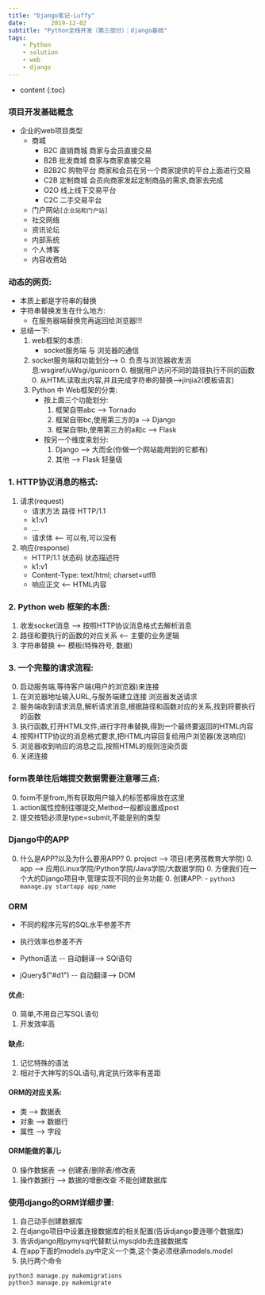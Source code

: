 ```yaml
---
title: "Django笔记-Luffy"
date:       2019-12-02
subtitle: "Python全栈开发（第三部分）：django基础"
tags:
	- Python
	- solution
	- web
	- django
---
```




* content
{:toc}




### 项目开发基础概念
- 企业的web项目类型
    - 商城
        - B2C 直销商城 商家与会员直接交易
        - B2B 批发商城 商家与商家直接交易
        - B2B2C 购物平台 商家和会员在另一个商家提供的平台上面进行交易
        - C2B 定制商城 会员向商家发起定制商品的需求,商家去完成
        - O2O 线上线下交易平台
        - C2C 二手交易平台
    - 门户网站`[企业站和门户站]`
    - 社交网络
    - 资讯论坛
    - 内部系统
    - 个人博客
    - 内容收费站



### 动态的网页:
- 本质上都是字符串的替换
- 字符串替换发生在什么地方:
    - 在服务器端替换完再返回给浏览器!!!
- 总结一下:
    1. web框架的本质:
        - socket服务端 与 浏览器的通信
    2. socket服务端和功能划分-->
        0. 负责与浏览器收发消息:wsgiref/uWsgi/gunicorn
        0. 根据用户访问不同的路径执行不同的函数
        0. 从HTML读取出内容,并且完成字符串的替换-->jinjia2(模板语言)
    3. Python 中 Web框架的分类:
        - 按上面三个功能划分:
            1. 框架自带abc  --> Tornado
            2. 框架自带bc,使用第三方的a  --> Django
            3. 框架自带b,使用第三方的a和c  --> Flask
        - 按另一个维度来划分:
            1. Django --> 大而全(你做一个网站能用到的它都有)
            2. 其他 --> Flask 轻量级



### 1. HTTP协议消息的格式:

1. 请求(request)
    - 请求方法 路径 HTTP/1.1
    - k1:v1
    - ...
    - 请求体     <-- 可以有,可以没有
2. 响应(response)
    - HTTP/1.1 状态码 状态描述符
    - k1:v1
    - Content-Type: text/html; charset=utf8
    - 响应正文 <-- HTML内容

### 2. Python web 框架的本质:

1. 收发socket消息   --> 按照HTTP协议消息格式去解析消息
1. 路径和要执行的函数的对应关系 <-- 主要的业务逻辑
1. 字符串替换 <-- 模板(特殊符号, 数据)

### 3. 一个完整的请求流程:

0. 启动服务端,等待客户端(用户的浏览器)来连接
0. 在浏览器地址输入URL,与服务端建立连接 浏览器发送请求
0. 服务端收到请求消息,解析请求消息,根据路径和函数对应的关系,找到将要执行的函数
0. 执行函数,打开HTML文件,进行字符串替换,得到一个最终要返回的HTML内容
0. 按照HTTP协议的消息格式要求,把HTML内容回复给用户浏览器(发送响应)
0. 浏览器收到响应的消息之后,按照HTML的规则渲染页面
0. 关闭连接

### form表单往后端提交数据需要注意哪三点:
0. form不是from,所有获取用户输入的标签都得放在这里
0. action属性控制往哪提交,Method一般都设置成post
0. 提交按钮必须是type=submit,不能是别的类型

### Django中的APP
0. 什么是APP?以及为什么要用APP?
    0. project  --> 项目(老男孩教育大学院)
    0. app  --> 应用(Linux学院/Python学院/Java学院/大数据学院)
    0. 方便我们在一个大的Django项目中,管理实现不同的业务功能
    0. 创建APP:
        - `python3 manage.py startapp app_name`
    
    
### ORM
- 不同的程序元写的SQL水平参差不齐
- 执行效率也参差不齐

- Python语法 -- 自动翻译--> SQl语句
- jQuery$("#d1")  -- 自动翻译--> DOM

#### 优点:
0. 简单,不用自己写SQL语句
0. 开发效率高

#### 缺点:
1. 记忆特殊的语法
2. 相对于大神写的SQL语句,肯定执行效率有差距


#### ORM的对应关系:    
- 类   --> 数据表
- 对象   --> 数据行
- 属性   --> 字段

#### ORM能做的事儿:
0. 操作数据表    --> 创建表/删除表/修改表
0. 操作数据行    --> 数据的增删改查
不能创建数据库
    
### 使用django的ORM详细步骤:
1. 自己动手创建数据库    
2. 在django项目中设置连接数据库的相关配置(告诉django要连哪个数据库)
3. 告诉django用pymysql代替默认mysqldb去连接数据库    
4. 在app下面的models.py中定义一个类,这个类必须继承models.model
5. 执行两个命令
```shell
python3 manage.py makemigrations
python3 manage.py makemigrate
```



















